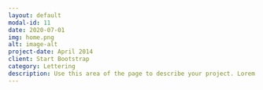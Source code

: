 ```yaml
---
layout: default
modal-id: 11
date: 2020-07-01
img: home.png
alt: image-alt
project-date: April 2014
client: Start Bootstrap
category: Lettering
description: Use this area of the page to describe your project. Lorem ipsum dolor sit amet, consectetur adipisicing elit. Mollitia neque assumenda ipsam nihil, molestias magnam, recusandae quos quis inventore quisquam velit asperiores, vitae? Reprehenderit soluta, eos quod consequuntur itaque. Nam.
---
```

